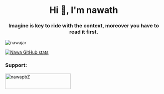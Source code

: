 <h1 align="center">Hi 👋, I'm nawath</h1>
<h3 align="center">Imagine is key to ride with the context, moreover you have to read it first.</h3>

<p align="left"> <img src="https://komarev.com/ghpvc/?username=nawajar&label=Profile%20views&color=0e75b6&style=flat" alt="nawajar" /> </p>

[![Nawa GitHub stats](https://github-readme-stats.vercel.app/api?username=nawajar)](https://github.com/anuraghazra/github-readme-stats)


<h3 align="left">Support:</h3>

<p><a href="https://www.buymeacoffee.com/nawapbZ"> <img align="left" src="https://cdn.buymeacoffee.com/buttons/v2/default-yellow.png" height="50" width="210" alt="nawapbZ" /></a>
</p>
